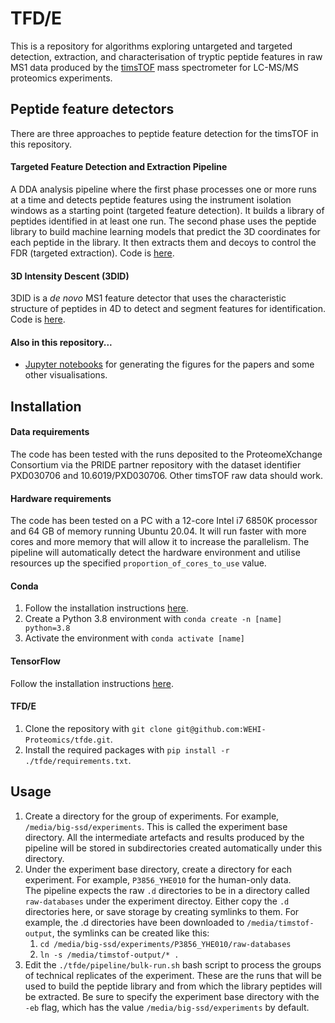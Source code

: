 # TFD/E
This is a repository for algorithms exploring untargeted and targeted detection, extraction, and characterisation of tryptic peptide features in raw MS1 data produced by the [timsTOF](https://www.bruker.com/en/products-and-solutions/mass-spectrometry/timstof/timstof.html) mass spectrometer for LC-MS/MS proteomics experiments.

## Peptide feature detectors
There are three approaches to peptide feature detection for the timsTOF in this repository.

#### Targeted Feature Detection and Extraction Pipeline
A DDA analysis pipeline where the first phase processes one or more runs at a time and detects peptide features using the instrument isolation windows as a starting point (targeted feature detection). It builds a library of peptides identified in at least one run. The second phase uses the peptide library to build machine learning models that predict the 3D coordinates for each peptide in the library. It then extracts them and decoys to control the FDR (targeted extraction). Code is [here](https://github.com/WEHI-Proteomics/tfde/tree/master/pipeline).

#### 3D Intensity Descent (3DID)
3DID is a *de novo* MS1 feature detector that uses the characteristic structure of peptides in 4D to detect and segment features for identification. Code is [here](https://github.com/WEHI-Proteomics/tfde/tree/master/3did).

#### Also in this repository...
- [Jupyter notebooks](https://github.com/WEHI-Proteomics/tfde/tree/master/notebooks/papers) for generating the figures for the papers and some other visualisations.

## Installation

#### Data requirements
The code has been tested with the runs deposited to the ProteomeXchange Consortium via the PRIDE partner repository with the dataset identifier PXD030706 and 10.6019/PXD030706. Other timsTOF raw data should work.

#### Hardware requirements
The code has been tested on a PC with a 12-core Intel i7 6850K processor and 64 GB of memory running Ubuntu 20.04. It will run faster with more cores and more memory that will allow it to increase the parallelism. The pipeline will automatically detect the hardware environment and utilise resources up the specified `proportion_of_cores_to_use` value.

#### Conda
1. Follow the installation instructions [here](https://www.anaconda.com/products/distribution).
2. Create a Python 3.8 environment with `conda create -n [name] python=3.8`
3. Activate the environment with `conda activate [name]`

#### TensorFlow
Follow the installation instructions [here](https://www.tensorflow.org/install).

#### TFD/E
1. Clone the repository with `git clone git@github.com:WEHI-Proteomics/tfde.git`.
2. Install the required packages with `pip install -r ./tfde/requirements.txt`.

## Usage
1. Create a directory for the group of experiments. For example, `/media/big-ssd/experiments`. This is called the experiment base directory. All the intermediate artefacts and results produced by the pipeline will be stored in subdirectories created automatically under this directory.  
2. Under the experiment base directory, create a directory for each experiment. For example, `P3856_YHE010` for the human-only data.  
The pipeline expects the raw `.d` directories to be in a directory called `raw-databases` under the experiment directoy. Either copy the `.d` directories here, or save storage by creating symlinks to them. For example, the .d directories have been downloaded to `/media/timstof-output`, the symlinks can be created like this:  
    1. `cd /media/big-ssd/experiments/P3856_YHE010/raw-databases`
    2. `ln -s /media/timstof-output/* .`
3. Edit the `./tfde/pipeline/bulk-run.sh` bash script to process the groups of technical replicates of the experiment. These are the runs that will be used to build the peptide library and from which the library peptides will be extracted. Be sure to specify the experiment base directory with the `-eb` flag, which has the value `/media/big-ssd/experiments` by default.  
